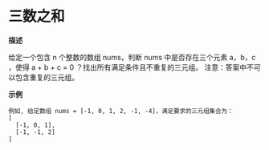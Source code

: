 
# 三数之和

**描述**

给定一个包含 n 个整数的数组 nums，判断 nums 中是否存在三个元素 a，b，c ，使得 a + b + c = 0 ？找出所有满足条件且不重复的三元组。
注意：答案中不可以包含重复的三元组。

**示例**
```
例如, 给定数组 nums = [-1, 0, 1, 2, -1, -4]，满足要求的三元组集合为：
[
  [-1, 0, 1],
  [-1, -1, 2]
]
```
